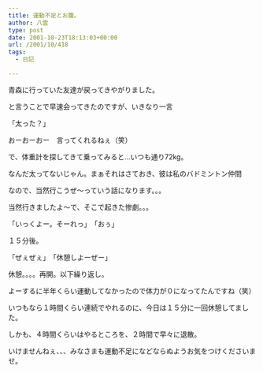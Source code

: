 ```yaml
---
title: 運動不足とお腹。
author: 八雲
type: post
date: 2001-10-23T18:13:03+00:00
url: /2001/10/418
tags:
  - 日記

---
```

青森に行っていた友達が戻ってきやがりました。
  
と言うことで早速会ってきたのですが、いきなり一言

「太った？」

おーおーおー　言ってくれるねぇ（笑）
  
で、体重計を探してきて乗ってみると…いつも通り72kg。
  
なんだ太ってないじゃん。まぁそれはさておき、彼は私のバドミントン仲間
  
なので、当然行こうぜ～っていう話になります。。。

当然行きましたよ～で、そこで起きた惨劇。。。

「いっくよー。そーれっ」　「おぅ」　
  
１５分後。
  
「ぜぇぜぇ」　「休憩しよーぜー」
  
休憩。。。。再開。以下繰り返し。

よーするに半年くらい運動してなかったので体力が０になってたんですね（笑）
  
いつもなら１時間くらい連続でやれるのに、今日は１５分に一回休憩してました。
  
しかも、４時間くらいはやるところを、２時間で早々に退散。
  
いけませんねぇ、、、みなさまも運動不足になどならぬようお気をつけくださいませ。
